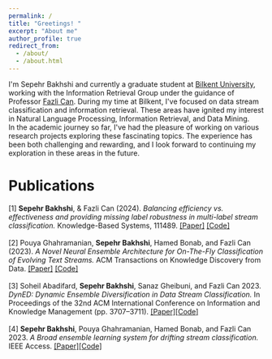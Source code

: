 ```yaml
---
permalink: /
title: "Greetings! "
excerpt: "About me"
author_profile: true
redirect_from: 
  - /about/
  - /about.html
---
```



I'm Sepehr Bakhshi and currently a graduate student at [Bilkent University](https://w3.bilkent.edu.tr/bilkent/), working with the Information Retrieval Group under the guidance of Professor [Fazli Can](https://www.cs.bilkent.edu.tr/~canf/).
During my time at Bilkent, I've focused on data stream classification and information retrieval. These areas have ignited my interest in Natural Language Processing, Information Retrieval, and Data Mining. <br />
In the academic journey so far, I've had the pleasure of working on various research projects exploring these fascinating topics. The experience has been both challenging and rewarding, and I look forward to continuing my exploration in these areas in the future.

# Publications
[1] **Sepehr Bakhshi**, & Fazli Can (2024). *Balancing efficiency vs. effectiveness and providing missing label robustness in multi-label stream classification.* Knowledge-Based Systems, 111489. [[Paper]](https://www.sciencedirect.com/science/article/pii/S0950705124001242) [[Code]](https://github.com/sepehrbakhshi/ML-BELS)<br /> <br />
[2] Pouya Ghahramanian, **Sepehr Bakhshi**, Hamed Bonab, and Fazli Can (2023). *A Novel Neural Ensemble Architecture for On-The-Fly Classification of Evolving Text Streams.* ACM Transactions on Knowledge Discovery from Data. [[Paper]](https://dl.acm.org/doi/abs/10.1145/3639054) [[Code]](https://github.com/PouyaGhahramanian/AdaNEN)<br /> <br />
[3] Soheil Abadifard, **Sepehr Bakhshi**, Sanaz Gheibuni, and Fazli Can 2023. *DynED: Dynamic Ensemble Diversification in Data Stream Classification.* In Proceedings of the 32nd ACM International Conference on Information and Knowledge Management (pp. 3707–3711). [[Paper]](https://dl.acm.org/doi/abs/10.1145/3583780.3615266)[[Code]](https://github.com/soheilabadifard/DynED)<br /> <br />
[4] **Sepehr Bakhshi**, Pouya Ghahramanian, Hamed Bonab, and Fazli Can 2023. *A Broad ensemble learning system for drifting stream classification.* IEEE Access. [[Paper]](https://ieeexplore.ieee.org/abstract/document/10225305/)[[Code]](https://github.com/sepehrbakhshi/BELS)
